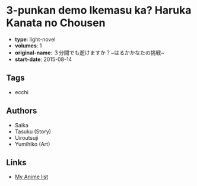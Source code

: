# 3-punkan demo Ikemasu ka? Haruka Kanata no Chousen

-   **type**: light-novel
-   **volumes**: 1
-   **original-name**: ３分間でも逝けますか？~はるかかなたの挑戦~
-   **start-date**: 2015-08-14

## Tags

-   ecchi

## Authors

-   Saika
-   Tasuku (Story)
-   Uiroutsuji
-   Yumihiko (Art)

## Links

-   [My Anime list](https://myanimelist.net/manga/92128/3-punkan_demo_Ikemasu_ka_Haruka_Kanata_no_Chousen)
